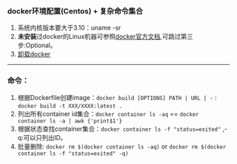 ### docker环境配置(Centos) + 复杂命令集合
1. 系统内核版本要大于3.10：uname -sr</br>
2. **未安装**过docker的Linux机器可参照[docker官方文档](https://docs.docker.com/install/linux/docker-ce/centos/#install-docker-ce-1),可跳过第三步:Optional。</br>
3. [卸载docker](https://my.oschina.net/lwenhao/blog/1617108)
---
### 命令：
1. 根据Dockerfile创建image：`docker build [OPTIONS] PATH | URL | -` : `docker build -t XXX/XXXX:latest . `
2. 列出所有container id集合：`docker container ls -aq` == `docker container ls -a | awk {'print$1'}`
3. 根据状态查找container集合：`docker container ls -f "status=exited"` ,-q:可以只列出ID。
4. 批量删除: `docker rm $(docker container ls -aq)` or `docker rm $(docker container ls -f "status=exited" -q)`

